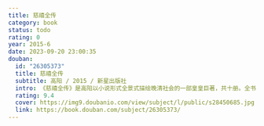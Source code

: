 ```yaml
---
title: 慈禧全传
category: book
status: todo
rating: 0
year: 2015-6
date: 2023-09-20 23:00:35
douban:
  id: "26305373"
  title: 慈禧全传
  subtitle: 高阳 / 2015 / 新星出版社
  intro: 《慈禧全传》是高阳以小说形式全景式描绘晚清社会的一部皇皇巨著，共十册。全书以主要人物慈禧的活动为主线，从咸丰皇帝驾崩热河，慈禧联合恭王，自肃顺为首的顾命大臣手中夺取大权，垂帘听政，写到慈禧去世，溥仪继位，前后跨越四十多年。高阳熟知清朝历史掌故，凡笔记、野史、杂著、诗文及民间传说都烂熟于心，信手拈来，很自然地融入到小说的情境当中。作为小说家，高阳又是个讲故事的高手，他将头绪纷繁、变幻莫测的一段晚清历史，写得跌宕起伏，生动还原了一个有血有肉的“东方的维多利亚女王”——慈禧！
  rating: 9.4
  cover: https://img9.doubanio.com/view/subject/l/public/s28450685.jpg
  link: https://book.douban.com/subject/26305373/
---
```



